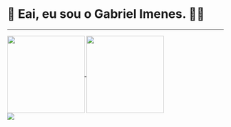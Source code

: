 # 👋 **Eai, eu sou o Gabriel Imenes. 👨‍💻**

 <hr width = “1” size = “10”>
<div>
  <a href="https://github.com/imenesg">
  <img height="180em" align="center" src="https://github-readme-stats.vercel.app/api?username=imenesg&show_icons=true&theme=dracula&include_all_commits=true&count_private=true"/>
   
  <img height="180em" align="center" src="https://github-readme-stats.vercel.app/api/top-langs/?username=imenesg&layout=compact&langs_count=7&theme=dracula"/>

  
</div>
  <img align="center" src="https://media3.giphy.com/media/JGVgtOoVCne8z7zeUa/giphy.gif?cid=790b7611ab2ec316f2c3ca8db76b4ca8a3e4bab81596c5e2&rid=giphy.gif&ct=g" />
 
 

